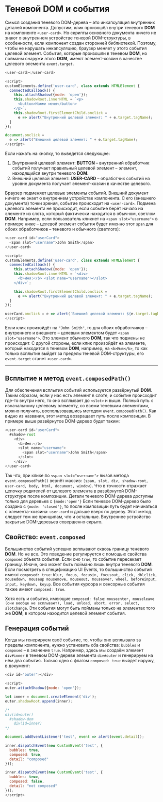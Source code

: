 # **Теневой DOM и события**

Смысл создания теневого DOM-дерева – это инкапсуляция внутренних деталей компонента. Допустим, клик произошёл внутри теневого **DOM** на компоненте `<user-card>`. Но скрипты основного документа ничего не знают о внутреннем устройстве теневой DOM-структуры, в особенности, если компонент создан сторонней библиотекой. Поэтому, чтобы не нарушать инкапсуляцию, браузер меняет у этого события целевой элемент. События, которые произошли в теневом **DOM**, но пойманы снаружи этого **DOM**, имеют элемент-хозяин в качестве целевого элемента `event.target`.

````js
<user-card></user-card>

<script>
customElements.define('user-card', class extends HTMLElement {
  connectedCallback() {
    this.attachShadow({mode: 'open'});
    this.shadowRoot.innerHTML = `<p>
      <button>Нажми меня</button>
    </p>`;
    this.shadowRoot.firstElementChild.onclick =
      e => alert("Внутренний целевой элемент: " + e.target.tagName);
  }
});

document.onclick =
  e => alert("Внешний целевой элемент: " + e.target.tagName);
</script>
````

Если нажать на кнопку, то выведется следующее:

1. Внутренний целевой элемент: **BUTTON** – внутренний обработчик событий получает правильный целевой элемент – элемент, находящийся внутри теневого **DOM**.
2. Внешний целевой элемент: **USER-CARD** – обработчик событий на уровне документа получает элемент-хозяин в качестве целевого.

Браузер подменяет целевые элементы событий. Внешний документ ничего не знает о внутреннем устройстве компонента. С его (внешнего документа) точки зрения, событие происходит на `<user-card>`. Подмена целевого элемента не происходит, если событие берёт начало на элементе из слота, который фактически находится в обычном, светлом **DOM**. Например, если пользователь кликнет на `<span slot="username">` в примере ниже – целевой элемент события будет именно этот `span` для обоих обработчиков – теневого и обычного (светлого):

````js
<user-card id="userCard">
  <span slot="username">John Smith</span>
</user-card>

<script>
customElements.define('user-card', class extends HTMLElement {
  connectedCallback() {
    this.attachShadow({mode: 'open'});
    this.shadowRoot.innerHTML = `<div>
      <b>Имя:</b> <slot name="username"></slot>
    </div>`;

    this.shadowRoot.firstElementChild.onclick =
      e => alert("Внутренний целевой элемент: " + e.target.tagName);
  }
});

userCard.onclick = e => alert(`Внешний целевой элемент: ${e.target.tagName}`);
</script>
````

Если клик произойдёт на `"John Smith"`, то для обоих обработчиков – внутреннего и внешнего – целевым элементом будет `<span slot="username">`. Это элемент обычного **DOM**, так что подмены не происходит. С другой стороны, если клик произойдёт на элементе, который находится в теневом **DOM**, например, на `<b>Имя</b>`, то как только всплытие выйдет за пределы теневой DOM-структуры, его `event.target` станет `<user-card>`.
***

## **Всплытие и метод `event.composedPath()`**

Для обеспечения всплытия событий используется развёрнутый **DOM**. Таким образом, если у нас есть элемент в слоте, и событие происходит где-то внутри него, то оно всплывает до `<slot>` и выше. Полный путь к изначальному целевому элементу, со всеми теневыми элементами, можно получить, воспользовавшись методом `event.composedPath()`. Как видно из названия, этот метод возвращает путь после композиции. В примере выше развёрнутое DOM-дерево будет таким:

````js
<user-card id="userCard">
  #shadow-root
    <div>
      <b>Имя:</b>
      <slot name="username">
        <span slot="username">John Smith</span>
      </slot>
    </div>
</user-card>
````

Так что, при клике по `<span slot="username">` вызов метода `event.composedPath()` вернёт массив: `[span, slot, div, shadow-root, user-card, body, html, document, window]`. Что в точности отражает цепочку родителей от целевого элемента в развёрнутой DOM-структуре после композиции. Детали теневого DOM-дерева доступны только для деревьев с `{mode:'open'}`
Если теневое DOM-дерево было создано с `{mode: 'closed'}`, то после композиции путь будет начинаться с элемента-хозяина: `user-card` и дальше вверх по дереву. Этот метод следует тем же принципам, что и остальные. Внутреннее устройство закрытых DOM-деревьев совершенно скрыто.

## **Свойство: `event.composed`**

Большинство событий успешно всплывают сквозь границу теневого **DOM**. Но не все. Это поведение регулируется с помощью свойства `composed` объекта события. Если оно `true`, то событие пересекает границу. Иначе, оно может быть поймано лишь внутри теневого **DOM**. Если посмотреть в спецификацию UI Events, то большинство событий имеют `composed: true`: `blur, focus, focusin, focusout, click, dblclick, mousedown, mouseup mousemove, mouseout, mouseover, wheel, beforeinput, input, keydown, keyup`.
Все события курсора и сенсорные события также имеют `composed: true`.

Хотя есть и события, имеющие `composed: false`: `mouseenter, mouseleave (они вообще не всплывают), load, unload, abort, error, select, slotchange`.
Эти события могут быть пойманы только на элементах того же **DOM**, в котором находится целевой элемент события.

## **Генерация событий**

Когда мы генерируем своё событие, то, чтобы оно всплывало за пределы компонента, нужно установить оба свойства: `bubbles` и `composed` – в значение `true`. Например, здесь мы создаём элемент `div#inner` в теневом DOM-дереве элемента `div#outer` и генерируем на нём два события. Только одно с флагом `composed: true` выйдет наружу, в документ:

````js
<div id="outer"></div>

<script>
outer.attachShadow({mode: 'open'});

let inner = document.createElement('div');
outer.shadowRoot.append(inner);

/*
div(id=outer)
  #shadow-dom
    div(id=inner)
*/

document.addEventListener('test', event => alert(event.detail));

inner.dispatchEvent(new CustomEvent('test', {
  bubbles: true,
  composed: true,
  detail: "composed"
}));

inner.dispatchEvent(new CustomEvent('test', {
  bubbles: true,
  composed: false,
  detail: "not composed"
}));
</script>
````
